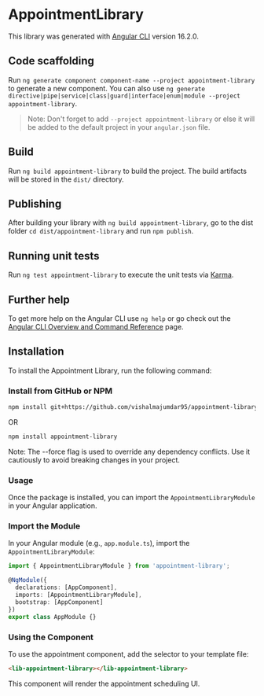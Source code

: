 # AppointmentLibrary

This library was generated with [Angular CLI](https://github.com/angular/angular-cli) version 16.2.0.

## Code scaffolding

Run `ng generate component component-name --project appointment-library` to generate a new component. You can also use `ng generate directive|pipe|service|class|guard|interface|enum|module --project appointment-library`.
> Note: Don't forget to add `--project appointment-library` or else it will be added to the default project in your `angular.json` file. 

## Build

Run `ng build appointment-library` to build the project. The build artifacts will be stored in the `dist/` directory.

## Publishing

After building your library with `ng build appointment-library`, go to the dist folder `cd dist/appointment-library` and run `npm publish`.

## Running unit tests

Run `ng test appointment-library` to execute the unit tests via [Karma](https://karma-runner.github.io).

## Further help

To get more help on the Angular CLI use `ng help` or go check out the [Angular CLI Overview and Command Reference](https://angular.io/cli) page.

## Installation

To install the Appointment Library, run the following command:

### Install from GitHub or NPM

```bash
npm install git+https://github.com/vishalmajumdar95/appointment-library.git
```
OR

```bash
npm install appointment-library 
```
Note: The --force flag is used to override any dependency conflicts. Use it cautiously to avoid breaking changes in your project.

### Usage
Once the package is installed, you can import the `AppointmentLibraryModule` in your Angular application.

### Import the Module
In your Angular module (e.g., `app.module.ts`), import the `AppointmentLibraryModule`:


```typescript
import { AppointmentLibraryModule } from 'appointment-library';

@NgModule({
  declarations: [AppComponent],
  imports: [AppointmentLibraryModule],
  bootstrap: [AppComponent]
})
export class AppModule {}
```

### Using the Component
To use the appointment component, add the <lib-appointment-library> selector to your template file:

```html
<lib-appointment-library></lib-appointment-library>
```
This component will render the appointment scheduling UI.

